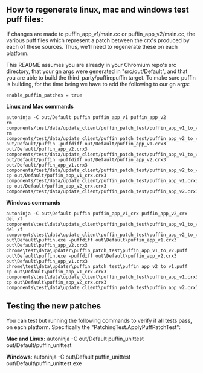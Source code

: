 ## How to regenerate linux, mac and windows test puff files:

If changes are made to puffin_app_v1/main.cc or puffin_app_v2/main.cc, the various puff files which represent a patch between the crx's produced by each of these sources. Thus, we'll need to regenerate these on each platform.

This README assumes you are already in your Chromium repo's src directory, that your gn args were generated in "src/out/Default", and that you are able to build the third_party/puffin:puffin target. To make sure puffin is building, for the time being we have to add the following to our gn args:

    enable_puffin_patches = true

<!-- TODO(crbug.com/1349060) once the enable_puffin_patches build argument is removed, we should update this documentation. -->

**Linux and Mac commands**

    autoninja -C out/Default puffin puffin_app_v1 puffin_app_v2
    rm components/test/data/update_client/puffin_patch_test/puffin_app_v1_to_v2.puff
    rm components/test/data/update_client/puffin_patch_test/puffin_app_v2_to_v1.puff
    out/Default/puffin -puffdiff out/Default/puffin_app_v1.crx3 out/Default/puffin_app_v2.crx3 components/test/data/update_client/puffin_patch_test/puffin_app_v1_to_v2.puff
    out/Default/puffin -puffdiff out/Default/puffin_app_v2.crx3 out/Default/puffin_app_v1.crx3 components/test/data/update_client/puffin_patch_test/puffin_app_v2_to_v1.puff
    cp out/Default/puffin_app_v1_crx.crx3 components/test/data/update_client/puffin_patch_test/puffin_app_v1.crx3
    cp out/Default/puffin_app_v2_crx.crx3 components/test/data/update_client/puffin_patch_test/puffin_app_v2.crx3

**Windows commands**

    autoninja -C out\Default puffin puffin_app_v1_crx puffin_app_v2_crx
    del /f  components\test\data\update_client\puffin_patch_test\puffin_app_v1_to_v2.puff
    del /f  components\test\data\update_client\puffin_patch_test\puffin_app_v2_to_v1.puff
    out\Default\puffin.exe -puffdiff out\Default\puffin_app_v1.crx3 out\Default\puffin_app_v2.crx3 chrome\test\data\updater\puffin_patch_test\puffin_app_v1_to_v2.puff
    out\Default\puffin.exe -puffdiff out\Default\puffin_app_v2.crx3 out\Default\puffin_app_v1.crx3 chrome\test\data\updater\puffin_patch_test\puffin_app_v2_to_v1.puff
    cp out\Default\puffin_app_v1_crx.crx3 components\test\data\update_client\puffin_patch_test\puffin_app_v1.crx3
    cp out\Default\puffin_app_v2_crx.crx3 components\test\data\update_client\puffin_patch_test\puffin_app_v2.crx3

## Testing the new patches
You can test but running the following commands to verify if all tests pass, on each platform. Specifically the "PatchingTest.ApplyPuffPatchTest":

**Mac and Linux:**
    autoninja -C out/Default puffin_unittest
    out/Default/puffin_unittest

**Windows:**
    autoninja -C out\Default puffin_unittest
    out\Default\puffin_unittest.exe
